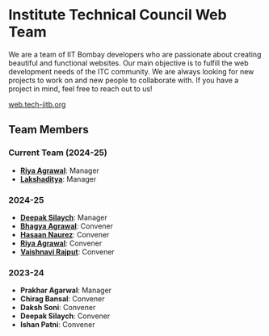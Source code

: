 # Institute Technical Council Web Team

We are a team of IIT Bombay developers who are passionate about creating beautiful and functional websites. Our main objective is to fulfill the web development needs of the ITC community. We are always looking for new projects to work on and new people to collaborate with. If you have a project in mind, feel free to reach out to us!

[web.tech-iitb.org](https://web.tech-iitb.org)

## Team Members

### Current Team (2024-25)
- **[Riya Agrawal](https://github.com/RiyaAgrawalRocks)**: Manager
- **[Lakshaditya](https://github.com/Thunder25Beast)**: Manager


### 2024-25
- **[Deepak Silaych](https://github.com/deepaksilaych)**: Manager
- **[Bhagya Agrawal](https://www.linkedin.com/in/bhagya-agrawal-368584274/)**: Convener
- **[Hasaan Naurez](https://github.com/Hasaannaurez)**: Convener
- **[Riya Agrawal](https://github.com/RiyaAgrawalRocks)**: Convener
- **[Vaishnavi Rajput](https://github.com/seduloushaze)**: Convener

### 2023-24

- **Prakhar Agarwal**: Manager
- **Chirag Bansal**: Convener
- **Daksh Soni**: Convener
- **Deepak Silaych**: Convener
- **Ishan Patni**: Convener
